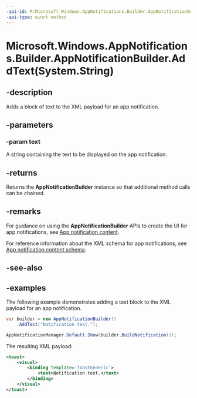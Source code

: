 ```yaml
---
-api-id: M:Microsoft.Windows.AppNotifications.Builder.AppNotificationBuilder.AddText(System.String)
-api-type: winrt method
---
```


# Microsoft.Windows.AppNotifications.Builder.AppNotificationBuilder.AddText(System.String)

<!--
public Microsoft.Windows.AppNotifications.Builder.AppNotificationBuilder AddText (string text);
-->


## -description

Adds a block of text to the XML payload for an app notification.

## -parameters

### -param text

A string containing the text to be displayed on the app notification.

## -returns

Returns the **AppNotificationBuilder** instance so that additional method calls can be chained.

## -remarks

For guidance on using the **AppNotificationBuilder** APIs to create the UI for app notifications, see [App notification content](/windows/apps/design/shell/tiles-and-notifications/adaptive-interactive-toasts).

For reference information about the XML schema for app notifications, see [App notification content schema](/windows/apps/design/shell/tiles-and-notifications/toast-schema).

## -see-also

## -examples

The following example demonstrates adding a text block to the XML payload for an app notification. 

```csharp
var builder = new AppNotificationBuilder()
    .AddText("Notification text.");

AppNotificationManager.Default.Show(builder.BuildNotification());
```

The resulting XML payload:

```xml
<toast>
    <visual>
        <binding template='ToastGeneric'>
            <text>Notification text.</text>
        </binding>
    </visual>
</toast>
```



